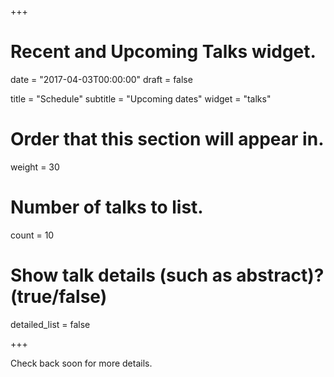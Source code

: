 +++
# Recent and Upcoming Talks widget.

date = "2017-04-03T00:00:00"
draft = false

title = "Schedule"
subtitle = "Upcoming dates"
widget = "talks"

# Order that this section will appear in.
weight = 30

# Number of talks to list.
count = 10

# Show talk details (such as abstract)? (true/false)
detailed_list = false

+++

Check back soon for more details. 
